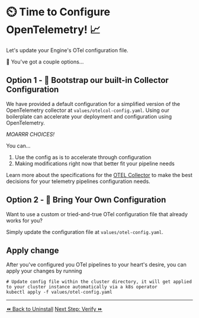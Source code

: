 # ⏲️ Time to Configure OpenTelemetry! 📈

Let's update your Engine's OTel configuration file.

🤔 You've got a couple options...

## Option 1 - 👢 Bootstrap our built-in Collector Configuration

We have provided a default configuration for a simplified version of the OpenTelemetry collector at `values/otelcol-config.yaml`. Using our boilerplate can accelerate your deployment and configuration using OpenTelemetry.

*MOARRR CHOICES!*

You can...
1. Use the config as is to accelerate through configuration
2. Making modifications right now that better fit your pipeline needs

Learn more about the specifications for the [OTEL Collector](https://opentelemetry.io/docs/collector/) to make the best decisions for your telemetry pipelines configuration needs.


## Option 2 - 🧳 Bring Your Own Configuration
Want to use a custom or tried-and-true OTel configuration file that already works for you?

Simply update the configuration file at `values/otel-config.yaml`.


## Apply change

After you've configured you OTel pipelines to your heart's desire, you can apply your changes by running

```shell
# Update config file within the cluster directory, it will get applied to your cluster instance automatically via a k8s operator
kubectl apply -f values/otel-config.yaml
```

----
<span class="left"><a href="./uninstall.md">⏪ Back to Uninstall</a></span>
<span class="right"><a href="./generate-collect.md">Next Step: Verify ⏩</a></span>

